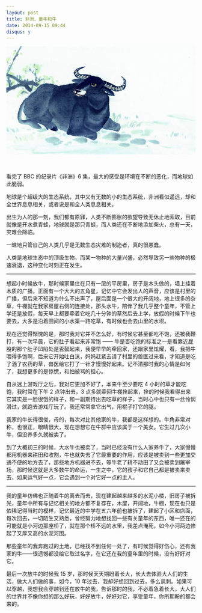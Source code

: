 ```yaml
---
layout: post
title: 非洲、童年和牛
date: 2014-09-15 09:44
disqus: y
---
```


![buffalo](/images/buffalo.jpg)

&nbsp;

看完了 BBC 的纪录片《非洲》6 集，最大的感受是环境在不断的恶化，而地球如此脆弱。

地球是个超级大的生态系统，其中又有无数的小的生态系统，非洲看似遥远，却和全世界息息相关，或者说是和全人类息息相关。

出生为人的那一刻，我们都有原罪，人类不断膨胀的欲望导致无休止地索取，目前就像是开水煮青蛙，地球就是那只青蛙，而人类还在不断地添加柴火，总有一天，灾难会降临。

一昧地只管自己的人类几乎是无数生态灾难的制造者，真的很愚蠢。

人类是地球生态中的顶级生物，而某一物种的大量兴盛，必然导致另一些物种的极速衰退，这种变化时刻正在发生。

---

想起小时候放牛，那时候家里住在只有一层的平房里，房子是木头做的，墙上挂着木质的广播，正面有一个大大的五角星，记忆中它会发出人的声音，应该是村里的广播，但后来不知道为什么不出声了，屋后面是一个很大的开阔地，地上很多的杂草，牛棚就在我家房屋右侧的连接处，那头水牛，陪伴了我几乎整个童年，不管上学还是放假，每天早上都要牵着它吃几十分钟的草然后去上学，放假的时候下午也要去，大多是沿着田间的小水渠一路吃草，有时候也会去山里的水坝。

现在还觉得惭愧的是，那时我对它并不怎么好，有时候它甚至都吃不饱，还被我鞭打，有一次早晨，它的肚子看起来非常饱 —— 牛是否吃饱的标准之一是看靠近屁股的那个肚子凹陷处是否鼓起来，我便早早的牵回家，还跟家里炫耀，看，我把牛喂得多饱啊，后来它开始吐白沫，妈妈赶紧去请了村里的兽医过来看，才知道是吃了洒了农药的草，兽医给它打了一针才慢慢好起来。记不清那时我的心情是如何了，我想更多的是惊慌，和怕被骂的担心。

自从迷上游戏厅之后，我对它更加不好了，本来牛至少要吃 4 小时的草才能吃饱，我时常在下午 2 点钟出去，3 点多就牵回牛棚拴起来，拴的时候我看得出来它其实是一脸很饿的样子，和一副期待出去吃草的样子，当时心中也只有一丝怜悯滑过，就跑去游戏厅玩了。我还常常拿它出气，用棍子打它的腿。

我家的牛长得很俊，母的，每次对比其他家的牛，我都是这样想的。牛角非常对称，也很正，眼睛很大，现在想想它在牛群中应该属于一个美女。它生过几次小牛，但没养多久就被卖了。

到了大概初三的时候，大水牛也被卖了，当时已经没有什么人家养牛了，大家慢慢都用机器来耕田和收割，牛也就失去了它最重要的作用，应该是被卖到一些更加交通不便的地方去了，那些地方机器进不去，等牛老了耕不动田了又会被卖到屠宰场，那时候这就是大多数牛的命运，一生之中，它的孩子和它自己都是被卖来卖去，如果运气好一点，它会遇到一个对它好一点的主人。

---

我的童年仿佛也正随着牛的离去而去，现在建起越来越多的水泥小楼，旧房子被拆光，童年中所有与记忆相关的地方都不复存在，木屋，开阔地，牛棚，现在也只是依稀记得当时的模样，记忆最近的中学在五六年前也被拆了，建起了小区和店面，每次回去，一切陌生又熟悉，曾经努力地想找回一些有关童年的东西，唯一还在的可能就是小河边那座桥了，就在那个桥不远的水里，我差点淹死，如今小河两边修起了又厚又高的水泥河围。

那些童年的我奔跑过的土地，已经找不到任何一处了，有时候觉得好伤心，还有我家的牛——很遗憾都没给它取过名字，在它还在我的童年里的时候，没有好好对它。

最后一次放牛的时候我 15 岁，那时候天天期盼着长大，长大去体验大人们的生活，做大人们做的事，如今，10 年过去，我却好想回到过去，多么讽刺。如果可以穿越，我想我会穿越到还在放牛的我，告诉那时的我，不必着急着长大，大人们的世界并不像你想的那么好玩，好好放牛，好好对它，享受童年，你所期盼的都会来的。

